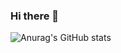 ### Hi there 👋
![Anurag's GitHub stats](https://github-readme-stats.vercel.app/api?username=Yundian1&theme=dark&include_all_commits=true)
<!--
**Yundian1/Yundian1** is a ✨ _special_ ✨ repository because its `README.md` (this file) appears on your GitHub profile.

Here are some ideas to get you started:

- 🔭 I’m currently working on ...
- 🌱 I’m currently learning ...
- 👯 I’m looking to collaborate on ...
- 🤔 I’m looking for help with ...
- 💬 Ask me about ...
- 📫 How to reach me: ...
- 😄 Pronouns: ...
- ⚡ Fun fact: ...
-->
